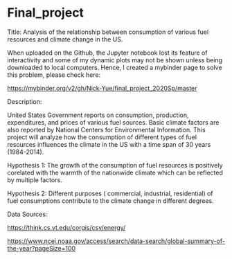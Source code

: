 # Final_project
Title: Analysis of the relationship between consumption of various fuel resources and climate change in the US.

When uploaded on the Github, the Jupyter notebook lost its feature of interactivity and some of my dynamic plots may not be shown unless being downloaded to local computers. Hence, I created a mybinder page to solve this problem, please check here:

https://mybinder.org/v2/gh/Nick-Yue/final_project_2020Sp/master


Description:

United States Government reports on consumption, production, expenditures, and prices of various fuel sources. Basic climate factors are also reported by National Centers for Environmental Information. This project will analyze how the consumption of different types of fuel resources influences the climate in the US with a time span of 30 years (1984-2014).


Hypothesis 1: The growth of the consumption of fuel resources is positively corelated with the warmth of the nationwide climate which can be reflected by multiple factors.

Hypothesis 2: Different purposes ( commercial, industrial, residential) of fuel consumptions contribute to the climate change in different degrees.


Data Sources:

https://think.cs.vt.edu/corgis/csv/energy/

https://www.ncei.noaa.gov/access/search/data-search/global-summary-of-the-year?pageSize=100
